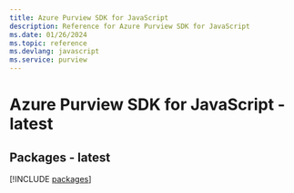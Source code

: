```yaml
---
title: Azure Purview SDK for JavaScript
description: Reference for Azure Purview SDK for JavaScript
ms.date: 01/26/2024
ms.topic: reference
ms.devlang: javascript
ms.service: purview
---
```

# Azure Purview SDK for JavaScript - latest
## Packages - latest
[!INCLUDE [packages](purview-index.md)]